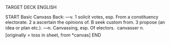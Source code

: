 TARGET DECK
ENGLISH

START
Basic
Canvass
Back: —v. 1 solicit votes, esp. From a constituency electorate. 2 a ascertain the opinions of. B seek custom from. 3 propose (an idea or plan etc.). —n. Canvassing, esp. Of electors.  canvasser n. [originally = toss in sheet, from *canvas]
END
